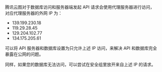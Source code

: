 腾讯云图对于数据库访问和服务器端发起 API 请求会使用代理服务器进行访问，对应代理服务器的外网 IP 为：
- 139.199.230.18
- 119.29.28.45
- 129.204.102.77
- 134.175.205.61

可以将 API 服务器和数据库设置为只允许上述 IP 访问，来解决 API 和数据库完全暴露在公网的问题。

同样，如果您的数据库无法访问，可以尝试在安全组里放开来自上述 IP 的请求。
